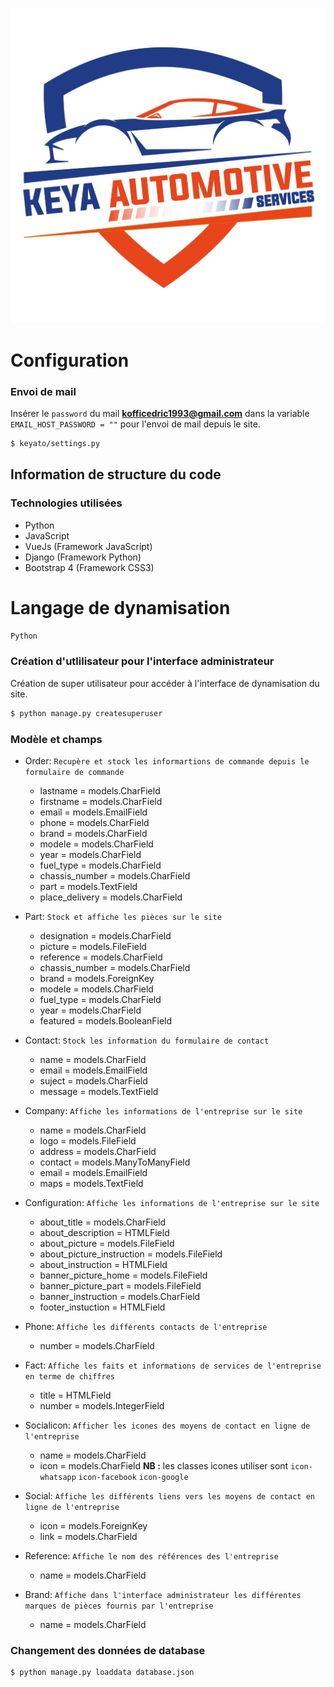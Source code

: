 <p align="center">
    <img src="static\images\logo.png">
</p>

Configuration
=================

### Envoi de mail

Insérer le `password` du mail **kofficedric1993@gmail.com** dans la variable `EMAIL_HOST_PASSWORD = ""` pour l'envoi de mail depuis le site.

```bash
$ keyato/settings.py
```

Information de structure du code
---------------------------------

### Technologies utilisées

* Python
* JavaScript
* VueJs (Framework JavaScript)
* Django (Framework Python)
* Bootstrap 4 (Framework CSS3)

# Langage de dynamisation

`Python`

### Création d'utlilisateur pour l'interface administrateur

Création de super utilisateur pour accéder à l'interface de dynamisation du site.

```bash
$ python manage.py createsuperuser
```

### Modèle et champs
* Order: `Recupère et stock les informartions de commande depuis le formulaire de commande`
    - lastname = models.CharField
    - firstname = models.CharField
    - email = models.EmailField
    - phone = models.CharField
    - brand = models.CharField
    - modele = models.CharField
    - year = models.CharField
    - fuel_type = models.CharField
    - chassis_number = models.CharField
    - part = models.TextField
    - place_delivery = models.CharField

* Part: `Stock et affiche les pièces sur le site`
    - designation = models.CharField
    - picture = models.FileField
    - reference = models.CharField
    - chassis_number = models.CharField
    - brand = models.ForeignKey
    - modele = models.CharField
    - fuel_type = models.CharField
    - year = models.CharField
    - featured = models.BooleanField

* Contact: `Stock les information du formulaire de contact`
    - name = models.CharField
    - email = models.EmailField
    - suject = models.CharField
    - message = models.TextField

* Company: `Affiche les informations de l'entreprise sur le site`
    - name = models.CharField
    - logo = models.FileField
    - address = models.CharField
    - contact = models.ManyToManyField
    - email = models.EmailField
    - maps = models.TextField

* Configuration: `Affiche les informations de l'entreprise sur le site`
    - about_title = models.CharField
    - about_description = HTMLField
    - about_picture = models.FileField
    - about_picture_instruction = models.FileField
    - about_instruction = HTMLField
    - banner_picture_home = models.FileField
    - banner_picture_part = models.FileField
    - banner_instruction = models.CharField
    - footer_instuction = HTMLField

* Phone: `Affiche les différents contacts de l'entreprise`
    - number = models.CharField

* Fact: `Affiche les faits et informations de services de l'entreprise en terme de chiffres`
    - title = HTMLField
    - number = models.IntegerField

* Socialicon: `Afficher les icones des moyens de contact en ligne de l'entreprise`
    - name = models.CharField
    - icon = models.CharField
    **NB :** les classes icones utiliser sont 
        `icon-whatsapp`
        `icon-facebook`
        `icon-google`

* Social: `Affiche les différents liens vers les moyens de contact en ligne de l'entreprise`
    - icon = models.ForeignKey
    - link = models.CharField

* Reference: `Affiche le nom des références des l'entreprise`
    - name = models.CharField

* Brand: `Affiche dans l'interface administrateur les différentes marques de pièces fournis par l'entreprise`
    - name = models.CharField


### Changement des données de database

```bash
$ python manage.py loaddata database.json
```
